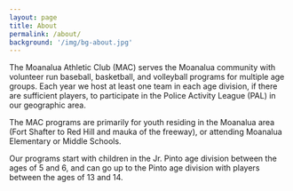 ```yaml
---
layout: page
title: About
permalink: /about/
background: '/img/bg-about.jpg'
---
```


The Moanalua Athletic Club (MAC) serves the Moanalua community with volunteer run baseball, basketball,
and volleyball programs for multiple age groups. Each year we host at least one team in each age division, if there
are sufficient players, to participate in the Police Activity League (PAL) in our geographic area.

The MAC programs are primarily for youth residing in the Moanalua area (Fort Shafter to Red Hill and mauka of the freeway), or attending Moanalua Elementary or Middle Schools.

Our programs start with children in the Jr. Pinto age division between the ages of 5 and 6, and can go up to the Pinto age division with players between the ages of 13 and 14.